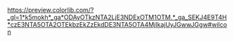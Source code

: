 https://preview.colorlib.com/?_gl=1*k5mokh*_ga*ODAyOTkzNTA2LjE3NDExOTM1OTM.*_ga_SEKJ4E9T4H*czE3NTA5OTA2OTEkbzEkZzEkdDE3NTA5OTA4MjIkajUyJGwwJGgw#wilcon
